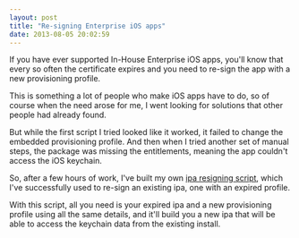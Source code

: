 ```yaml
---
layout: post
title: "Re-signing Enterprise iOS apps"
date: 2013-08-05 20:02:59
---
```

If you have ever supported In-House Enterprise iOS apps, you'll know that every so often the certificate expires and you need to re-sign the app with a new provisioning profile.

This is something a lot of people who make iOS apps have to do, so of course when the need arose for me, I went looking for solutions that other people had already found.

But while the first script I tried looked like it worked, it failed to change the embedded provisioning profile. And then when I tried another set of manual steps, the package was missing the entitlements, meaning the app couldn't access the iOS keychain.

So, after a few hours of work, I've built my own [ipa resigning script](https://github.com/mbaltaks/vomitorium/blob/master/resign-ipa), which I've successfully used to re-sign an existing ipa, one with an expired profile.

With this script, all you need is your expired ipa and a new provisioning profile using all the same details, and it'll build you a new ipa that will be able to access the keychain data from the existing install.
